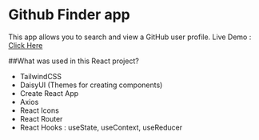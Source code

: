 # Github Finder app
This app allows you to search and view a GitHub user profile.
Live Demo : [Click Here](https://quickhub-finder.vercel.app/)

##What was used in this React project?

- TailwindCSS
- DaisyUI (Themes for creating components)
- Create React App
- Axios
- React Icons
- React Router
- React Hooks : useState, useContext, useReducer

